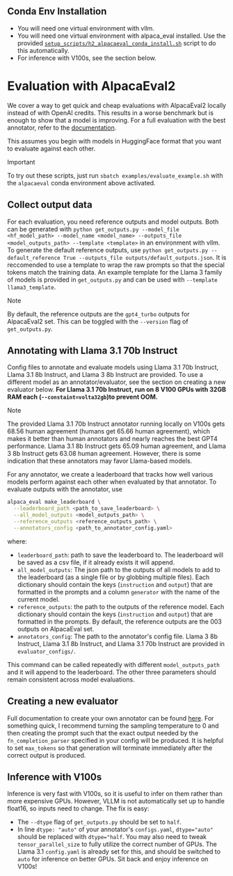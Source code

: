 ## Conda Env Installation
- You will need one virtual environment with vllm. 
- You will need one virtual environment with alpaca_eval installed. Use the provided [`setup_scripts/h2_alpacaeval_conda_install.sh`](setup_scripts/h2_alpacaeval_conda_install.sh) script to do this automatically. 
- For inference with V100s, see the section below. 

# Evaluation with AlpacaEval2
We cover a way to get quick and cheap evaluations with AlpacaEval2 locally instead of with OpenAI credits. This results in a worse benchmark but is enough to show that a model is improving. For a full evaluation with the best annotator, refer to the [documentation](https://github.com/tatsu-lab/alpaca_eval/tree/main?tab=readme-ov-file).

This assumes you begin with models in HuggingFace format that you want to evaluate against each other.

> [!IMPORTANT]
> To try out these scripts, just run `sbatch examples/evaluate_example.sh` with the `alpacaeval` conda environment above activated.

## Collect output data
For each evaluation, you need reference outputs and model outputs. Both can be generated with `python get_outputs.py --model_file <hf_model_path> --model_name <model_name> --outputs_file <model_outputs_path> --template <template>` in an environment with vllm. To generate the default reference outputs, use `python get_outputs.py --default_reference True --outputs_file outputs/default_outputs.json`. It is reccomended to use a template to wrap the raw prompts so that the special tokens match the training data. An example template for the Llama 3 family of models is provided in `get_outputs.py` and can be used with `--template llama3_template`.

> [!NOTE]
> By default, the reference outputs are the `gpt4_turbo` outputs for AlpacaEval2 set. This can be toggled with the `--version` flag of `get_outputs.py`.

## Annotating with Llama 3.1 70b Instruct
Config files to annotate and evaluate models using Llama 3.1 70b Instruct, Llama 3.1 8b Instruct, and Llama 3 8b Instruct are provided. To use a different model as an annotator/evaluator, see the section on creating a new evaluator below. **For Llama 3.1 70b Instruct, run on 8 V100 GPUs with 32GB RAM each (`--constaint=volta32gb`)to prevent OOM.**

> [!NOTE]
> The provided Llama 3.1 70b Instruct annotator running locally on V100s gets 68.56 human agreement (humans get 65.66 human agreement), which makes it better than human annotators and nearly reaches the best GPT4 performance. Llama 3.1 8b Instruct gets 65.09 human agreement, and Llama 3 8b Instruct gets 63.08 human agreement. However, there is some indication that these annotators may favor Llama-based models. 

For any annotator, we create a leaderboard that tracks how well various models perform against each other when evaluated by that annotator. To evaluate outputs with the annotator, use 
```bash
alpaca_eval make_leaderboard \
  --leaderboard_path <path_to_save_leaderboard> \
  --all_model_outputs <model_outputs_path> \
  --reference_outputs <reference_outputs_path> \
  --annotators_config <path_to_annotator_config.yaml>
```

where:
- `leaderboard_path`: path to save the leaderboard to. The leaderboard will be saved as a csv file, if it already exists it will append.
- `all_model_outputs`: The json path to the outputs of all models to add to the leaderboard (as a single file or by globbing multiple files). Each dictionary should contain the keys (`instruction` and `output`) that are formatted in the prompts and a column `generator` with the name of the current model.
- `reference_outputs`: the path to the outputs of the reference model. Each dictionary should contain the keys (`instruction` and `output`) that are formatted in the prompts. By default, the reference outputs are the 003 outputs on AlpacaEval set.
- `annotators_config`: The path to the annotator's config file. Llama 3 8b Instruct, Llama 3.1 8b Instruct, and Llama 3.1 70b Instruct are provided in `evaluator_configs/`. 

This command can be called repeatedly with different `model_outputs_path` and it will append to the leaderboard. The other three parameters should remain consistent across model evaluations. 

## Creating a new evaluator
Full documentation to create your own annotator can be found [here](https://github.com/tatsu-lab/alpaca_eval/tree/main?tab=readme-ov-file). For something quick, I recommend turning the sampling temperature to 0 and then creating the prompt such that the exact output needed by the `fn_completion_parser` specified in your config will be produced. It is helpful to set `max_tokens` so that generation will terminate immediately after the correct output is produced.

## Inference with V100s 
Inference is very fast with V100s, so it is useful to infer on them rather than more expensive GPUs. However, VLLM is not automatically set up to handle float16, so inputs need to change. The fix is easy:
- The `--dtype` flag of `get_outputs.py` should be set to `half`.  
- In line `dtype: "auto"` of your annotator's `configs.yaml`, `dtype="auto"` should be replaced with `dtype="half`. You may also need to tweak `tensor_parallel_size` to fully utilize the correct number of GPUs. The Llama 3.1 `config.yaml` is already set for this, and should be switched to `auto` for inference on better GPUs. 
Sit back and enjoy inference on V100s!
